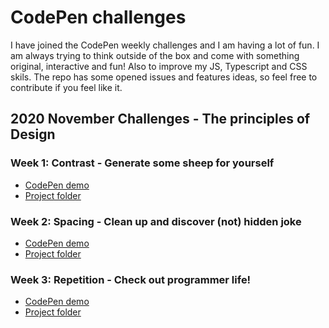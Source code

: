 # CodePen challenges

I have joined the CodePen weekly challenges and I am having a lot of fun. I am always trying to think outside of the box and come with something original, interactive and fun! Also to improve my JS, Typescript and CSS skils.
The repo has some opened issues and features ideas, so feel free to contribute if you feel like it. 


## 2020 November Challenges - The principles of Design

### Week 1: Contrast - Generate some sheep for yourself
- [CodePen demo](https://codepen.io/panvicka/pen/MWeXVrM)
- [Project folder](2020Nov_Contrast/README.md)

### Week 2: Spacing - Clean up and discover (not) hidden joke
- [CodePen demo](https://codepen.io/panvicka/pen/pobqvyL)
- [Project folder](2020Nov_Spacing/README.md)

### Week 3: Repetition - Check out programmer life! 
- [CodePen demo](https://codepen.io/panvicka/full/eYzwxXK)
- [Project folder](2020Nov_Repetition/README.md)




 
